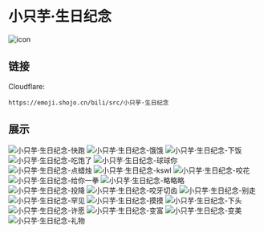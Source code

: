 # 小只芋·生日纪念
![icon](https://emoji.shojo.cn/bili/src/小只芋·生日纪念/icon.png)
## 链接
Cloudflare:
```
https://emoji.shojo.cn/bili/src/小只芋·生日纪念
```
## 展示
![小只芋·生日纪念-快跑](https://emoji.shojo.cn/bili/src/小只芋·生日纪念/小只芋·生日纪念-快跑.png)
![小只芋·生日纪念-饿饿](https://emoji.shojo.cn/bili/src/小只芋·生日纪念/小只芋·生日纪念-饿饿.png)
![小只芋·生日纪念-下饭](https://emoji.shojo.cn/bili/src/小只芋·生日纪念/小只芋·生日纪念-下饭.png)
![小只芋·生日纪念-吃饱了](https://emoji.shojo.cn/bili/src/小只芋·生日纪念/小只芋·生日纪念-吃饱了.png)
![小只芋·生日纪念-球球你](https://emoji.shojo.cn/bili/src/小只芋·生日纪念/小只芋·生日纪念-球球你.png)
![小只芋·生日纪念-点蜡烛](https://emoji.shojo.cn/bili/src/小只芋·生日纪念/小只芋·生日纪念-点蜡烛.png)
![小只芋·生日纪念-kswl](https://emoji.shojo.cn/bili/src/小只芋·生日纪念/小只芋·生日纪念-kswl.png)
![小只芋·生日纪念-咬花](https://emoji.shojo.cn/bili/src/小只芋·生日纪念/小只芋·生日纪念-咬花.png)
![小只芋·生日纪念-给你一拳](https://emoji.shojo.cn/bili/src/小只芋·生日纪念/小只芋·生日纪念-给你一拳.png)
![小只芋·生日纪念-略略略](https://emoji.shojo.cn/bili/src/小只芋·生日纪念/小只芋·生日纪念-略略略.png)
![小只芋·生日纪念-投降](https://emoji.shojo.cn/bili/src/小只芋·生日纪念/小只芋·生日纪念-投降.png)
![小只芋·生日纪念-咬牙切齿](https://emoji.shojo.cn/bili/src/小只芋·生日纪念/小只芋·生日纪念-咬牙切齿.png)
![小只芋·生日纪念-别走](https://emoji.shojo.cn/bili/src/小只芋·生日纪念/小只芋·生日纪念-别走.png)
![小只芋·生日纪念-罕见](https://emoji.shojo.cn/bili/src/小只芋·生日纪念/小只芋·生日纪念-罕见.png)
![小只芋·生日纪念-摸摸](https://emoji.shojo.cn/bili/src/小只芋·生日纪念/小只芋·生日纪念-摸摸.png)
![小只芋·生日纪念-下头](https://emoji.shojo.cn/bili/src/小只芋·生日纪念/小只芋·生日纪念-下头.png)
![小只芋·生日纪念-许愿](https://emoji.shojo.cn/bili/src/小只芋·生日纪念/小只芋·生日纪念-许愿.png)
![小只芋·生日纪念-变富](https://emoji.shojo.cn/bili/src/小只芋·生日纪念/小只芋·生日纪念-变富.png)
![小只芋·生日纪念-变美](https://emoji.shojo.cn/bili/src/小只芋·生日纪念/小只芋·生日纪念-变美.png)
![小只芋·生日纪念-礼物](https://emoji.shojo.cn/bili/src/小只芋·生日纪念/小只芋·生日纪念-礼物.png)
